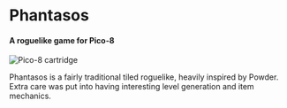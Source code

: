 # Phantasos
#### A roguelike game for Pico-8
![Pico-8 cartridge](https://github.com/centuryglass/phantasos/phantasos.p8.png?raw=true "Phantasos cartridge file")

Phantasos is a fairly traditional tiled roguelike, heavily inspired by Powder. Extra care was put into having interesting level generation and item mechanics.

